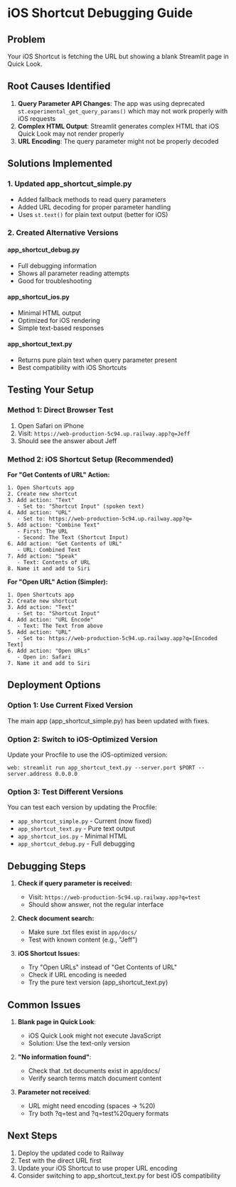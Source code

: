 # iOS Shortcut Debugging Guide

## Problem
Your iOS Shortcut is fetching the URL but showing a blank Streamlit page in Quick Look.

## Root Causes Identified

1. **Query Parameter API Changes**: The app was using deprecated `st.experimental_get_query_params()` which may not work properly with iOS requests
2. **Complex HTML Output**: Streamlit generates complex HTML that iOS Quick Look may not render properly
3. **URL Encoding**: The query parameter might not be properly decoded

## Solutions Implemented

### 1. Updated app_shortcut_simple.py
- Added fallback methods to read query parameters
- Added URL decoding for proper parameter handling
- Uses `st.text()` for plain text output (better for iOS)

### 2. Created Alternative Versions

#### app_shortcut_debug.py
- Full debugging information
- Shows all parameter reading attempts
- Good for troubleshooting

#### app_shortcut_ios.py
- Minimal HTML output
- Optimized for iOS rendering
- Simple text-based responses

#### app_shortcut_text.py
- Returns pure plain text when query parameter present
- Best compatibility with iOS Shortcuts

## Testing Your Setup

### Method 1: Direct Browser Test
1. Open Safari on iPhone
2. Visit: `https://web-production-5c94.up.railway.app?q=Jeff`
3. Should see the answer about Jeff

### Method 2: iOS Shortcut Setup (Recommended)

**For "Get Contents of URL" Action:**
```
1. Open Shortcuts app
2. Create new shortcut
3. Add action: "Text"
   - Set to: "Shortcut Input" (spoken text)
4. Add action: "URL"
   - Set to: https://web-production-5c94.up.railway.app?q=
5. Add action: "Combine Text"
   - First: The URL
   - Second: The Text (Shortcut Input)
6. Add action: "Get Contents of URL"
   - URL: Combined Text
7. Add action: "Speak"
   - Text: Contents of URL
8. Name it and add to Siri
```

**For "Open URL" Action (Simpler):**
```
1. Open Shortcuts app
2. Create new shortcut
3. Add action: "Text"
   - Set to: "Shortcut Input"
4. Add action: "URL Encode"
   - Text: The Text from above
5. Add action: "URL"
   - Set to: https://web-production-5c94.up.railway.app?q=[Encoded Text]
6. Add action: "Open URLs"
   - Open in: Safari
7. Name it and add to Siri
```

## Deployment Options

### Option 1: Use Current Fixed Version
The main app (app_shortcut_simple.py) has been updated with fixes.

### Option 2: Switch to iOS-Optimized Version
Update your Procfile to use the iOS-optimized version:
```
web: streamlit run app_shortcut_text.py --server.port $PORT --server.address 0.0.0.0
```

### Option 3: Test Different Versions
You can test each version by updating the Procfile:
- `app_shortcut_simple.py` - Current (now fixed)
- `app_shortcut_text.py` - Pure text output
- `app_shortcut_ios.py` - Minimal HTML
- `app_shortcut_debug.py` - Full debugging

## Debugging Steps

1. **Check if query parameter is received:**
   - Visit: `https://web-production-5c94.up.railway.app?q=test`
   - Should show answer, not the regular interface

2. **Check document search:**
   - Make sure .txt files exist in `app/docs/`
   - Test with known content (e.g., "Jeff")

3. **iOS Shortcut Issues:**
   - Try "Open URLs" instead of "Get Contents of URL"
   - Check if URL encoding is needed
   - Try the pure text version (app_shortcut_text.py)

## Common Issues

1. **Blank page in Quick Look**: 
   - iOS Quick Look might not execute JavaScript
   - Solution: Use the text-only version

2. **"No information found"**:
   - Check that .txt documents exist in app/docs/
   - Verify search terms match document content

3. **Parameter not received**:
   - URL might need encoding (spaces → %20)
   - Try both ?q=test and ?q=test%20query formats

## Next Steps

1. Deploy the updated code to Railway
2. Test with the direct URL first
3. Update your iOS Shortcut to use proper URL encoding
4. Consider switching to app_shortcut_text.py for best iOS compatibility